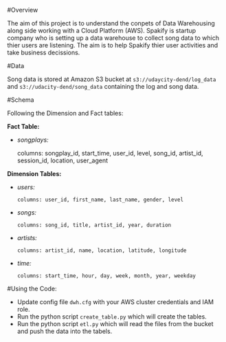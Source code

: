 #Overview 

The aim of this project is to understand the conpets of Data Warehousing along side working with a Cloud Platform (AWS). 
Spakify is startup company who is setting up a data warehouse to collect song data to which thier users are listening. 
The aim is to help Spakify thier user activities and take business decissions. 

#Data 

Song data is stored at Amazon S3 bucket at `s3://udaycity-dend/log_data` and `s3://udacity-dend/song_data` containing the log and song data. 


#Schema

Following the Dimension and Fact tables: 

__Fact Table:__

* _songplays:_

	columns: songplay_id, start_time, user_id, level, song_id, artist_id, session_id, location, user_agent

__Dimension Tables:__

* _users:_

	`columns: user_id, first_name, last_name, gender, level`
* _songs:_

	`columns: song_id, title, artist_id, year, duration`
* _artists:_

	`columns: artist_id, name, location, latitude, longitude`
* _time:_

	`columns: start_time, hour, day, week, month, year, weekday`

#Using the Code: 

* Update config file `dwh.cfg` with your AWS cluster credentials and IAM role. 
* Run the python script `create_table.py` which will create the tables. 
* Run the python script `etl.py` which will read the files from the bucket and push the data into the tabels. 